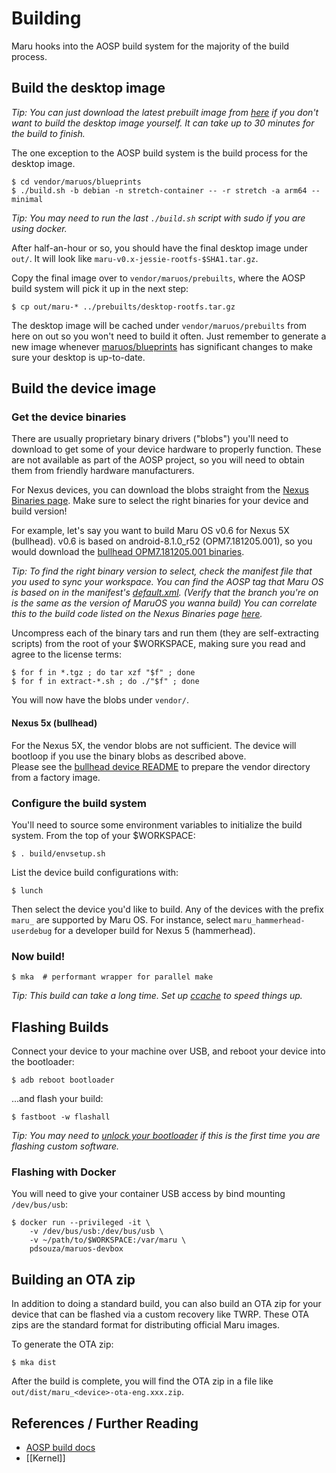 # Building

Maru hooks into the AOSP build system for the majority of the build process.

## Build the desktop image

*Tip: You can just download the latest prebuilt image from [here](https://github.com/maruos/builds/releases) if you don't want to build the desktop image yourself. It can take up to 30 minutes for the build to finish.*

The one exception to the AOSP build system is the build process for the desktop image.

    $ cd vendor/maruos/blueprints
    $ ./build.sh -b debian -n stretch-container -- -r stretch -a arm64 --minimal

*Tip: You may need to run the last `./build.sh` script with sudo if you are using docker.*

After half-an-hour or so, you should have the final desktop image under `out/`. It will look like `maru-v0.x-jessie-rootfs-$SHA1.tar.gz`.

Copy the final image over to `vendor/maruos/prebuilts`, where the AOSP build system will pick it up in the next step:

    $ cp out/maru-* ../prebuilts/desktop-rootfs.tar.gz

The desktop image will be cached under `vendor/maruos/prebuilts` from here on out so you won't need to build it often. Just remember to generate a new image whenever [maruos/blueprints](https://github.com/maruos/blueprints) has significant changes to make sure your desktop is up-to-date.

## Build the device image

### Get the device binaries

There are usually proprietary binary drivers ("blobs") you'll need to download to get some of your device hardware to properly function. These are not available as part of the AOSP project, so you will need to obtain them from friendly hardware manufacturers.

For Nexus devices, you can download the blobs straight from the [Nexus Binaries page](https://developers.google.com/android/nexus/drivers). Make sure to select the right binaries for your device and build version!

For example, let's say you want to build Maru OS v0.6 for Nexus 5X (bullhead). v0.6 is based on android-8.1.0_r52 (OPM7.181205.001), so you would download the [bullhead OPM7.181205.001 binaries](https://developers.google.com/android/drivers#bullheadopm7.181205.001).

*Tip: To find the right binary version to select, check the manifest file that you used to sync your workspace. You can find the AOSP tag that Maru OS is based on in the manifest's [default.xml](https://github.com/maruos/manifest/blob/maru-0.6/lineage/default.xml#L14). (Verify that the branch you're on is the same as the version of MaruOS you wanna build) You can correlate this to the build code listed on the Nexus Binaries page [here](https://source.android.com/source/build-numbers.html).*

Uncompress each of the binary tars and run them (they are self-extracting scripts) from the root of your $WORKSPACE, making sure you read and agree to the license terms:

    $ for f in *.tgz ; do tar xzf "$f" ; done
    $ for f in extract-*.sh ; do ./"$f" ; done

You will now have the blobs under `vendor/`.

#### Nexus 5x (bullhead)
For the Nexus 5X, the vendor blobs are not sufficient. The device will bootloop if you use the binary blobs as described above.  
Please see the [bullhead device README](https://github.com/maruos/android_device_lge_bullhead/blob/maru-0.6/README.md) to prepare the vendor directory from a factory image.

### Configure the build system

You'll need to source some environment variables to initialize the build system. From the top of your $WORKSPACE:

    $ . build/envsetup.sh

List the device build configurations with:

    $ lunch

Then select the device you'd like to build. Any of the devices with the prefix `maru_` are supported by Maru OS. For instance, select `maru_hammerhead-userdebug` for a developer build for Nexus 5 (hammerhead).

### Now build!

    $ mka  # performant wrapper for parallel make

*Tip: This build can take a long time. Set up [ccache](https://source.android.com/source/initializing.html#optimizing-a-build-environment) to speed things up.*

## Flashing Builds

Connect your device to your machine over USB, and reboot your device into the bootloader:

    $ adb reboot bootloader

...and flash your build:

    $ fastboot -w flashall

*Tip: You may need to [unlock your bootloader](https://source.android.com/source/running.html#unlocking-the-bootloader) if this is the first time you are flashing custom software.*

### Flashing with Docker

You will need to give your container USB access by bind mounting `/dev/bus/usb`:

    $ docker run --privileged -it \
        -v /dev/bus/usb:/dev/bus/usb \
        -v ~/path/to/$WORKSPACE:/var/maru \
        pdsouza/maruos-devbox
        
## Building an OTA zip

In addition to doing a standard build, you can also build an OTA zip for your device that can be flashed via a custom recovery like TWRP. These OTA zips are the standard format for distributing official Maru images.

To generate the OTA zip:

    $ mka dist
    
After the build is complete, you will find the OTA zip in a file like `out/dist/maru_<device>-ota-eng.xxx.zip`. 

## References / Further Reading
* [AOSP build docs](https://source.android.com/source/requirements.html)
* [[Kernel]]
